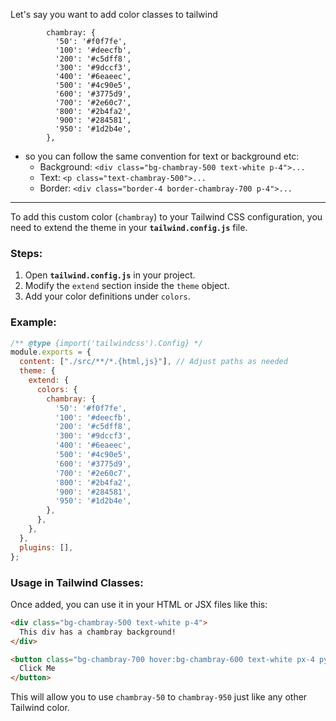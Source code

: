Let's say you want to add color classes to tailwind 
```
        chambray: {  
          '50': '#f0f7fe',  
          '100': '#deecfb',  
          '200': '#c5dff8',  
          '300': '#9dccf3',  
          '400': '#6eaeec',  
          '500': '#4c90e5',  
          '600': '#3775d9',  
          '700': '#2e60c7',  
          '800': '#2b4fa2',  
          '900': '#284581',  
          '950': '#1d2b4e',  
        },
```
- so you can follow the same convention for text or background etc:
	- Background: `<div class="bg-chambray-500 text-white p-4">...`
	- Text: `<p class="text-chambray-500">...`
	- Border: `<div class="border-4 border-chambray-700 p-4">...`

---


To add this custom color (`chambray`) to your Tailwind CSS configuration, you need to extend the theme in your **`tailwind.config.js`** file.

### Steps:

1. Open **`tailwind.config.js`** in your project.
2. Modify the `extend` section inside the `theme` object.
3. Add your color definitions under `colors`.

### Example:

```js
/** @type {import('tailwindcss').Config} */
module.exports = {
  content: ["./src/**/*.{html,js}"], // Adjust paths as needed
  theme: {
    extend: {
      colors: {
        chambray: {
          '50': '#f0f7fe',
          '100': '#deecfb',
          '200': '#c5dff8',
          '300': '#9dccf3',
          '400': '#6eaeec',
          '500': '#4c90e5',
          '600': '#3775d9',
          '700': '#2e60c7',
          '800': '#2b4fa2',
          '900': '#284581',
          '950': '#1d2b4e',
        },
      },
    },
  },
  plugins: [],
};
```

### Usage in Tailwind Classes:

Once added, you can use it in your HTML or JSX files like this:

```html
<div class="bg-chambray-500 text-white p-4">
  This div has a chambray background!
</div>
```

```html
<button class="bg-chambray-700 hover:bg-chambray-600 text-white px-4 py-2 rounded">
  Click Me
</button>
```

This will allow you to use `chambray-50` to `chambray-950` just like any other Tailwind color.